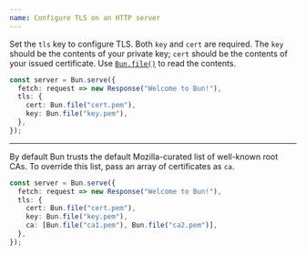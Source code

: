 ```yaml
---
name: Configure TLS on an HTTP server
---
```


Set the `tls` key to configure TLS. Both `key` and `cert` are required. The `key` should be the contents of your private key; `cert` should be the contents of your issued certificate. Use [`Bun.file()`](https://bun.com/docs/api/file-io#reading-files-bun-file) to read the contents.

```ts
const server = Bun.serve({
  fetch: request => new Response("Welcome to Bun!"),
  tls: {
    cert: Bun.file("cert.pem"),
    key: Bun.file("key.pem"),
  },
});
```

---

By default Bun trusts the default Mozilla-curated list of well-known root CAs. To override this list, pass an array of certificates as `ca`.

```ts
const server = Bun.serve({
  fetch: request => new Response("Welcome to Bun!"),
  tls: {
    cert: Bun.file("cert.pem"),
    key: Bun.file("key.pem"),
    ca: [Bun.file("ca1.pem"), Bun.file("ca2.pem")],
  },
});
```
